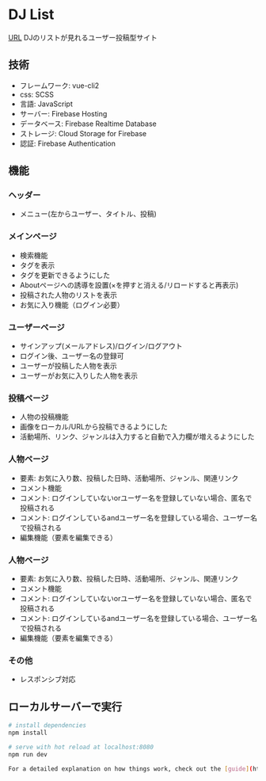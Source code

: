 # DJ List

[URL](https://djlist-5d87e.web.app/)
DJのリストが見れるユーザー投稿型サイト

## 技術

-   フレームワーク: vue-cli2
-   css: SCSS
-   言語: JavaScript
-   サーバー: Firebase Hosting
-   データベース: Firebase Realtime Database
-   ストレージ: Cloud Storage for Firebase
-   認証: Firebase Authentication

## 機能

### ヘッダー

-   メニュー(左からユーザー、タイトル、投稿)

### メインページ

-   検索機能
-   タグを表示
-   タグを更新できるようにした
-   Aboutページへの誘導を設置(×を押すと消える/リロードすると再表示)
-   投稿された人物のリストを表示
-   お気に入り機能（ログイン必要）

### ユーザーページ

-   サインアップ(メールアドレス)/ログイン/ログアウト
-   ログイン後、ユーザー名の登録可
-   ユーザーが投稿した人物を表示
-   ユーザーがお気に入りした人物を表示

### 投稿ページ

-   人物の投稿機能
-   画像をローカル/URLから投稿できるようにした
-   活動場所、リンク、ジャンルは入力すると自動で入力欄が増えるようにした

### 人物ページ

-   要素: お気に入り数、投稿した日時、活動場所、ジャンル、関連リンク
-   コメント機能
-   コメント: ログインしていないorユーザー名を登録していない場合、匿名で投稿される
-   コメント: ログインしているandユーザー名を登録している場合、ユーザー名で投稿される
-   編集機能（要素を編集できる）

### 人物ページ

-   要素: お気に入り数、投稿した日時、活動場所、ジャンル、関連リンク
-   コメント機能
-   コメント: ログインしていないorユーザー名を登録していない場合、匿名で投稿される
-   コメント: ログインしているandユーザー名を登録している場合、ユーザー名で投稿される
-   編集機能（要素を編集できる）

### その他

-   レスポンシブ対応

## ローカルサーバーで実行

```bash
# install dependencies
npm install

# serve with hot reload at localhost:8080
npm run dev

For a detailed explanation on how things work, check out the [guide](http://vuejs-templates.github.io/webpack/) and [docs for vue-loader](http://vuejs.github.io/vue-loader).
```
